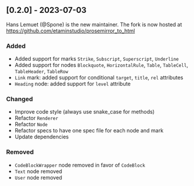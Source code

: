 ## [0.2.0] - 2023-07-03

Hans Lemuet (@Spone) is the new maintainer. The fork is now hosted at https://github.com/etaminstudio/prosemirror_to_html

### Added

- Added support for marks `Strike`, `Subscript`, `Superscript`, `Underline`
- Added support for nodes `Blockquote`, `HorizontalRule`, `Table`, `TableCell`, `TableHeader`, `TableRow`
- `Link` mark: added support for conditional `target`, `title`, `rel` attributes
- `Heading` node: added support for `level` attribute

### Changed

- Improve code style (always use snake_case for methods)
- Refactor `Renderer`
- Refactor `Node`
- Refactor specs to have one spec file for each node and mark
- Update dependencies

### Removed

- `CodeBlockWrapper` node removed in favor of `CodeBlock`
- `Text` node removed
- `User` node removed
